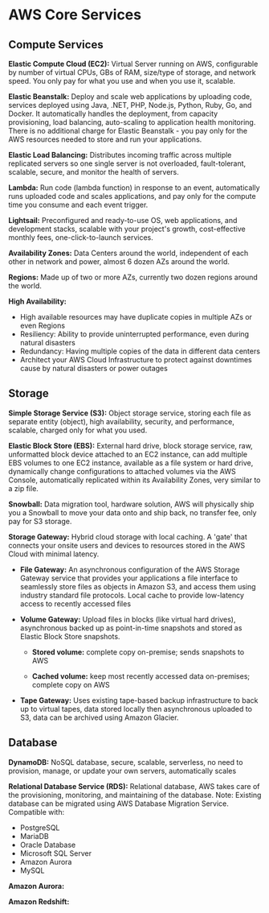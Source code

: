 # AWS Core Services

## Compute Services

**Elastic Compute Cloud (EC2):** Virtual Server running on AWS, configurable by number of virtual CPUs, GBs of RAM, size/type of storage, and network speed. You only pay for what you use and when you use it, scalable.

**Elastic Beanstalk:** Deploy and scale web applications by uploading code, services deployed using Java, .NET, PHP, Node.js, Python, Ruby, Go, and Docker. It automatically handles the deployment, from capacity provisioning, load balancing, auto-scaling to application health monitoring. There is no additional charge for Elastic Beanstalk - you pay only for the AWS resources needed to store and run your applications.

**Elastic Load Balancing:** Distributes incoming traffic across multiple replicated servers so one single server is not overloaded, fault-tolerant, scalable, secure, and monitor the health of servers.

**Lambda:** Run code (lambda function) in response to an event, automatically runs uploaded code and scales applications, and pay only for the compute time you consume and each event trigger. 

**Lightsail:** Preconfigured and ready-to-use OS, web applications, and development stacks, scalable with your project's growth, cost-effective monthly fees, one-click-to-launch services. 

**Availability Zones:** Data Centers around the world, independent of each other in network and power, almost 6 dozen AZs around the world. 

**Regions:** Made up of two or more AZs, currently two dozen regions around the world.

**High Availability:** 

- High available resources may have duplicate copies in multiple AZs or even Regions
- Resiliency: Ability to provide uninterrupted performance, even during natural disasters
- Redundancy: Having multiple copies of the data in different data centers
- Architect your AWS Cloud Infrastructure to protect against downtimes cause by natural disasters or power outages


## Storage
**Simple Storage Service (S3):** Object storage service, storing each file as separate entity (object), high availability, security, and performance, scalable, charged only for what you used.

**Elastic Block Store (EBS):** External hard drive, block storage service, raw, unformatted block device attached to an EC2 instance, can add multiple EBS volumes to one EC2 instance, available as a file system or hard drive, dynamically change configurations to attached volumes via the AWS Console, automatically replicated within its Availability Zones, very similar to a zip file.

**Snowball:** Data migration tool, hardware solution, AWS will physically ship you a Snowball to move your data onto and ship back, no transfer fee, only pay for S3 storage. 

**Storage Gateway:** Hybrid cloud storage with local caching. A 'gate' that connects your onsite users and devices to resources stored in the AWS Cloud with minimal latency. 
- **File Gateway:** An asynchronous configuration of the AWS Storage Gateway service that provides your applications a file interface to seamlessly store files as objects in Amazon S3, and access them using industry standard file protocols. Local cache to provide low-latency access to recently accessed files
- **Volume Gateway:** Upload files in blocks (like virtual hard drives), asynchronous backed up as point-in-time snapshots and stored as Elastic Block Store snapshots. 
                
     - **Stored volume:** complete copy on-premise; sends snapshots to AWS
     
     - **Cached volume:** keep most recently accessed data on-premises; complete copy on AWS

- **Tape Gateway:** Uses existing tape-based backup infrastructure to back up to virtual tapes, data stored locally then asynchronous uploaded to S3, data can be archived using Amazon Glacier. 

## Database
**DynamoDB:** NoSQL database, secure, scalable, serverless, no need to provision, manage, or update your own servers, automatically scales

**Relational Database Service (RDS):** Relational database, AWS takes care of the provisioning, monitoring, and maintaining of the database. Note: Existing database can be migrated using AWS Database Migration Service. Compatible with:
* PostgreSQL
* MariaDB
* Oracle Database
* Microsoft SQL Server
* Amazon Aurora
* MySQL


**Amazon Aurora:**

**Amazon Redshift:**
